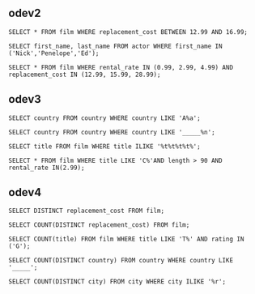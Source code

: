 ## odev2

`SELECT * FROM film
WHERE replacement_cost BETWEEN 12.99 AND 16.99;`

`SELECT first_name, last_name FROM actor
WHERE first_name IN ('Nick','Penelope','Ed');`

`SELECT * FROM film
WHERE rental_rate IN (0.99, 2.99, 4.99) AND replacement_cost IN (12.99, 15.99, 28.99);`


## odev3

`SELECT country FROM country
WHERE country LIKE 'A%a';`

`SELECT country FROM country
WHERE country LIKE '_____%n';`

`SELECT title FROM film
WHERE title ILIKE '%t%t%t%t%';`

`SELECT * FROM film
WHERE title LIKE 'C%'AND length > 90 AND rental_rate IN(2.99);`

## odev4

`SELECT DISTINCT replacement_cost FROM film;`

`SELECT COUNT(DISTINCT replacement_cost) FROM film;`

`SELECT COUNT(title) FROM film
WHERE title LIKE 'T%' AND rating IN ('G');`

`SELECT COUNT(DISTINCT country) FROM country
WHERE country LIKE '_____';`

`SELECT COUNT(DISTINCT city) FROM city
WHERE city ILIKE '%r';`




